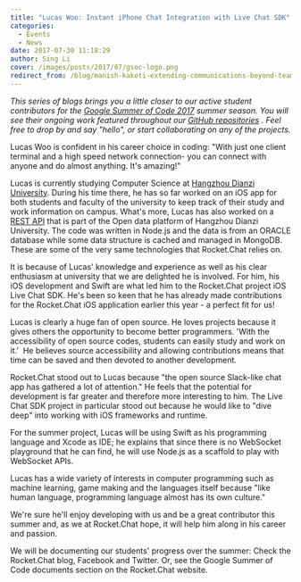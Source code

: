 ```yaml
---
title: "Lucas Woo: Instant iPhone Chat Integration with Live Chat SDK"
categories:
  - Events
  - News
date: 2017-07-30 11:18:29
author: Sing Li
cover: /images/posts/2017/07/gsoc-logo.png
redirect_from: /blog/manish-kakoti-extending-communications-beyond-teams-with-rocketchat-federation
---
```

_This series of blogs brings you a little closer to our active student contributors for the [Google Summer of Code 2017](https://rocket.chat/docs/contributing/google-summer-of-code) summer season. You will see their ongoing work featured throughout our [GitHub repositories](https://github.com/RocketChat) . Feel free to drop by and say "hello", or start collaborating on any of the projects._

Lucas Woo is confident in his career choice in coding: "With just one client terminal and a high speed network connection- you can connect with anyone and do almost anything. It's amazing!"

Lucas is currently studying Computer Science at [Hangzhou Dianzi University](http://hdu.ciss.org.cn/). During his time there, he has so far worked on an iOS app for both students and faculty of the university to keep track of their study and work information on campus. What's more, Lucas has also worked on a [REST API](https://api.hdu.edu.cn/) that is part of the Open data platform of Hangzhou Dianzi University. The code was written in Node.js and the data is from an ORACLE database  while some data structure is cached and managed in MongoDB. These are some of the very same technologies that Rocket.Chat relies on.

It is because of Lucas' knowledge and experience as well as his clear enthusiasm at university that we are delighted he is involved. For him, his iOS development and Swift are what led him to the Rocket.Chat project iOS Live Chat SDK. He's been so keen that he has already made contributions for the Rocket.Chat iOS application earlier this year - a perfect fit for us!

Lucas is clearly a huge fan of open source. He loves projects because it gives others the opportunity to become better programmers. 'With the accessibility of open source codes, students can easily study and work on it.'  He believes source accessibility and allowing contributions means that time can be saved and then devoted to another development. 

Rocket.Chat stood out to Lucas because "the open source Slack-like chat app has gathered a lot of attention." He feels that the potential for development is far greater and therefore more interesting to him. The Live Chat SDK project in particular stood out because he would like to "dive deep" into working with iOS frameworks and runtime.

For the summer project, Lucas will be using Swift as his programming language and Xcode as IDE; he explains that since there is no WebSocket playground that he can find, he will use Node.js as a scaffold to play with WebSocket APIs.

Lucas has a wide variety of interests in computer programming such as machine learning, game making and the languages itself because "like human language, programming language almost has its own culture." 

We're sure he'll enjoy developing with us and be a great contributor this summer and, as we at Rocket.Chat hope, it will help him along in his career and passion. 

We will be documenting our students' progress over the summer: Check the Rocket.Chat blog, Facebook and Twitter. Or, see the Google Summer of Code documents section on the Rocket.Chat website.
